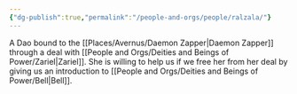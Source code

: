 ```yaml
---
{"dg-publish":true,"permalink":"/people-and-orgs/people/ralzala/"}
---
```




A Dao bound to the [[Places/Avernus/Daemon Zapper\|Daemon Zapper]] through a deal with [[People and Orgs/Deities and Beings of Power/Zariel\|Zariel]]. She is willing to help us if we free her from her deal by giving us an introduction to [[People and Orgs/Deities and Beings of Power/Bell\|Bell]]. 